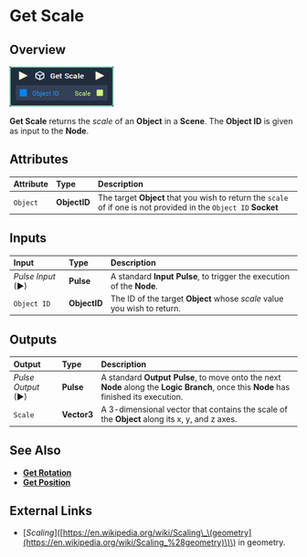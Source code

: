 # Get Scale

## Overview

![The Get Scale Node.](../../../.gitbook/assets/get-scale.PNG)

**Get Scale** returns the _scale_ of an **Object** in a **Scene**. The **Object ID** is given as input to the **Node**.

## Attributes

| Attribute | Type | Description |
| :--- | :--- | :--- |
| `Object` | **ObjectID** | The target **Object** that you wish to return the `scale` of if one is not provided in the `Object ID` **Socket** |

## Inputs

| Input | Type | Description |
| :--- | :--- | :--- |
| _Pulse Input_ \(►\) | **Pulse** | A standard **Input Pulse**, to trigger the execution of the **Node**. |
| `Object ID` | **ObjectID** | The ID of the target **Object** whose _scale_ value you wish to return. |

## Outputs

| Output | Type | Description |
| :--- | :--- | :--- |
| _Pulse Output_ \(►\) | **Pulse** | A standard **Output Pulse**, to move onto the next **Node** along the **Logic Branch**, once this **Node** has finished its execution. |
| `Scale` | **Vector3** | A 3-dimensional vector that contains the scale of the **Object** along its x, y, and z axes. |

## See Also

* [**Get Rotation**](get-rotation.md) 
* [**Get Position**](get-position.md)

## External Links

* \[_Scaling_\]\([https://en.wikipedia.org/wiki/Scaling\_\(geometry](https://en.wikipedia.org/wiki/Scaling_%28geometry)\)\) in geometry.

